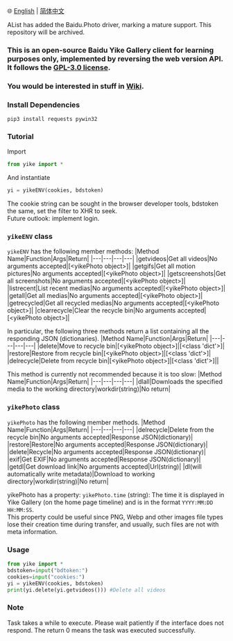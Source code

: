 🌐 [English](https://github.com/hexin-lin-1024/yikeWebClient/blob/main/README.md) | [简体中文](https://github.com/hexin-lin-1024/yikeWebClient/blob/main/README.sc.md)

AList has added the Baidu.Photo driver, marking a mature support. This repository will be archived.

### This is an open-source Baidu Yike Gallery client for learning purposes only, implemented by reversing the web version API. It follows the [GPL-3.0 license](https://github.com/hexin-lin-1024/yikeWebClientPython/blob/main/LICENSE).
### You would be interested in stuff in [Wiki](https://github.com/hexin-lin-1024/yikeWebClientPython/wiki).
### Install Dependencies
`pip3 install requests pywin32`
### Tutorial
Import
```Python
from yike import *
```
And instantiate
```Python
yi = yikeENV(cookies, bdstoken)
```
The cookie string can be sought in the browser developer tools, bdstoken the same, set the filter to XHR to seek.  
Future outlook: implement login.  
### `yikeENV` class
`yikeENV` has the following member methods:
|Method Name|Function|Args|Return|
|---|---|---|---|
|getvideos|Get all videos|No arguments accepted|\[\<yikePhoto object\>\]|
|getgifs|Get all motion pictures|No arguments accepted|\[\<yikePhoto object\>\]|
|getscreenshots|Get all screenshots|No arguments accepted|\[\<yikePhoto object\>\]|
|listrecent|List recent medias|No arguments accepted|\[\<yikePhoto object\>\]|
|getall|Get all medias|No arguments accepted|\[\<yikePhoto object\>\]|
|getrecycled|Get all recycled medias|No arguments accepted|\[\<yikePhoto object\>\]|
|clearrecycle|Clear the recycle bin|No arguments accepted|\[\<yikePhoto object\>\]|

In particular, the following three methods return a list containing all the responding JSON (dictionaries).
|Method Name|Function|Args|Return|
|---|---|---|---|
|delete|Move to recycle bin|\[\<yikePhoto object\>\]|\[\<class 'dict'\>\]|
|restore|Restore from recycle bin|\[\<yikePhoto object\>\]|\[\<class 'dict'\>\]|
|delrecycle|Delete from recycle bin|\[\<yikePhoto object\>\]|\[\<class 'dict'\>\]||

This method is currently not recommended because it is too slow:
|Method Name|Function|Args|Return|
|---|---|---|---|
|dlall|Downloads the specified media to the working directory|workdir(string)|No return|
### `yikePhoto` class
`yikePhoto` has the following member methods.
|Method Name|Function|Args|Return|
|---|---|---|---|
|delrecycle|Delete from the recycle bin|No arguments accepted|Response JSON(dictionary)|
|restore|Restore|No arguments accepted|Response JSON(dictionary)|
|delete|Recycle|No arguments accepted|Response JSON(dictionary)|
|exif|Get EXIF|No arguments accepted|Response JSON(dictionary)|
|getdl|Get download link|No arguments accepted|Url(string)|
|dl(will automatically write metadata)|Download to working directory|workdir(string)|No return|

yikePhoto has a property: `yikePhoto.time` (string): The time it is displayed in Yike Gallery (on the home page timeline) and is in the format `YYYY:MM:DD HH:MM:SS`.  
This property could be useful since PNG, Webp and other images file types lose their creation time during transfer, and usually, such files are not with meta information.
### Usage
```Python
from yike import *
bdstoken=input("bdtoken:")
cookies=input("cookies:")
yi = yikeENV(cookies, bdstoken)
print(yi.delete(yi.getvideos())) #Delete all videos
```
### Note
Task takes a while to execute. Please wait patiently if the interface does not respond. The return 0 means the task was executed successfully.
